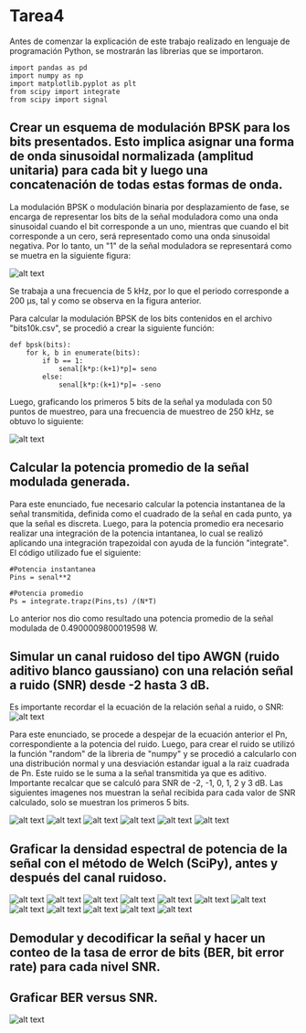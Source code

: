 # Tarea4

Antes de comenzar la explicación de este trabajo realizado en lenguaje de programación Python, se mostrarán las librerias que se importaron.
```
import pandas as pd
import numpy as np
import matplotlib.pyplot as plt
from scipy import integrate
from scipy import signal

```

## Crear un esquema de modulación BPSK para los bits presentados. Esto implica asignar una forma de onda sinusoidal normalizada (amplitud unitaria) para cada bit y luego una concatenación de todas estas formas de onda.
La modulación BPSK o modulación binaria por desplazamiento de fase, se encarga de representar los bits de la señal moduladora como una onda sinusoidal cuando el bit corresponde a un uno, mientras que cuando el bit corresponde a un cero, será representado como una onda sinusoidal negativa. Por lo tanto, un "1" de la señal moduladora se representará como se muetra en la siguiente figura:

![alt text](https://github.com/luisgm98/Tarea4/blob/master/seno.png)

Se trabaja a una frecuencia de 5 kHz, por lo que el periodo corresponde a 200 μs, tal y como se observa en la figura anterior.

Para calcular la modulación BPSK de los bits contenidos en el archivo "bits10k.csv", se procedió a crear la siguiente función:
```
def bpsk(bits):
    for k, b in enumerate(bits):
        if b == 1:
            senal[k*p:(k+1)*p]= seno
        else:
            senal[k*p:(k+1)*p]= -seno   
```

Luego, graficando los primeros 5 bits de la señal ya modulada con 50 puntos de muestreo, para una frecuencia de muestreo de 250 kHz, se obtuvo lo siguiente:

![alt text](https://github.com/luisgm98/Tarea4/blob/master/Tx.png)


##  Calcular la potencia promedio de la señal modulada generada.
 
Para este enunciado, fue necesario calcular la potencia instantanea de la señal transmitida, definida como el cuadrado de la señal en cada punto, ya que la señal es discreta. Luego, para la potencia promedio era necesario realizar una integración de la potencia intantanea, lo cual se realizó aplicando una integración trapezoidal con ayuda de la función "integrate". El código utilizado fue el siguiente:
```
#Potencia instantanea
Pins = senal**2

#Potencia promedio
Ps = integrate.trapz(Pins,ts) /(N*T) 
```
Lo anterior nos dio como resultado una potencia promedio de la señal modulada de 0.4900009800019598 W.

##  Simular un canal ruidoso del tipo AWGN (ruido aditivo blanco gaussiano) con una relación señal a ruido (SNR) desde -2 hasta 3 dB.

Es importante recordar el la ecuación de la relación señal a ruido, o SNR:
![alt text](https://github.com/luisgm98/Tarea4/blob/master/ruido.PNG)

Para este enunciado, se procede a despejar de la ecuación anterior el Pn, correspondiente a la potencia del ruido. Luego, para crear el ruido se utilizó la función "random" de la libreria de "numpy" y se procedió a calcularlo con una distribución normal y una desviación estandar igual a la raiz cuadrada de Pn. Este ruido se le suma a la señal transmitida ya que es aditivo. Importante recalcar que se calculó para SNR de -2, -1, 0, 1, 2 y 3  dB. 
Las siguientes imagenes nos muestran la señal recibida para cada valor de SNR calculado, solo se muestran los primeros 5 bits.

![alt text](https://github.com/luisgm98/Tarea4/blob/master/Rx-2.png)
![alt text](https://github.com/luisgm98/Tarea4/blob/master/RX-1.png)
![alt text](https://github.com/luisgm98/Tarea4/blob/master/RX0.png)
![alt text](https://github.com/luisgm98/Tarea4/blob/master/RX1.png)
![alt text](https://github.com/luisgm98/Tarea4/blob/master/RX2.png)
![alt text](https://github.com/luisgm98/Tarea4/blob/master/RX3.png)

##  Graficar la densidad espectral de potencia de la señal con el método de Welch (SciPy), antes y después del canal ruidoso.

![alt text](https://github.com/luisgm98/Tarea4/blob/master/ACR-2.png)
![alt text](https://github.com/luisgm98/Tarea4/blob/master/DCR-2.png)
![alt text](https://github.com/luisgm98/Tarea4/blob/master/ACR-1.png)
![alt text](https://github.com/luisgm98/Tarea4/blob/master/DCR-1.png)
![alt text](https://github.com/luisgm98/Tarea4/blob/master/ACR0.png)
![alt text](https://github.com/luisgm98/Tarea4/blob/master/DCR0.png)
![alt text](https://github.com/luisgm98/Tarea4/blob/master/ACR1.png)
![alt text](https://github.com/luisgm98/Tarea4/blob/master/DCR1.png)
![alt text](https://github.com/luisgm98/Tarea4/blob/master/ACR2.png)
![alt text](https://github.com/luisgm98/Tarea4/blob/master/DCR2.png)
![alt text](https://github.com/luisgm98/Tarea4/blob/master/ACR3.png)
![alt text](https://github.com/luisgm98/Tarea4/blob/master/DCR3.png)



## Demodular y decodificar la señal y hacer un conteo de la tasa de error de bits (BER, bit error rate) para cada nivel SNR.


## Graficar BER versus SNR.

![alt text](https://github.com/luisgm98/Tarea4/blob/master/BERvsSNR.png)
